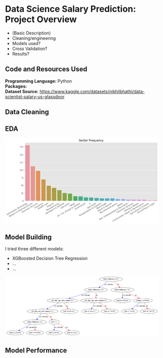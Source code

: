 # Data Science Salary Prediction: Project Overview

* (Basic Description)
* Cleaning/engineering
* Models used?
* Cross Validation?
* Results?

## Code and Resources Used

**Programming Language:** Python  
**Packages:**  
**Dataset Source:** https://www.kaggle.com/datasets/nikhilbhathi/data-scientist-salary-us-glassdoor  

## Data Cleaning

## EDA

![](sector_dist.png)

## Model Building

I tried three different models:
* XGBoosted Decision Tree Regression
* ...
* ...

![](xgb_tree.png)

## Model Performance
